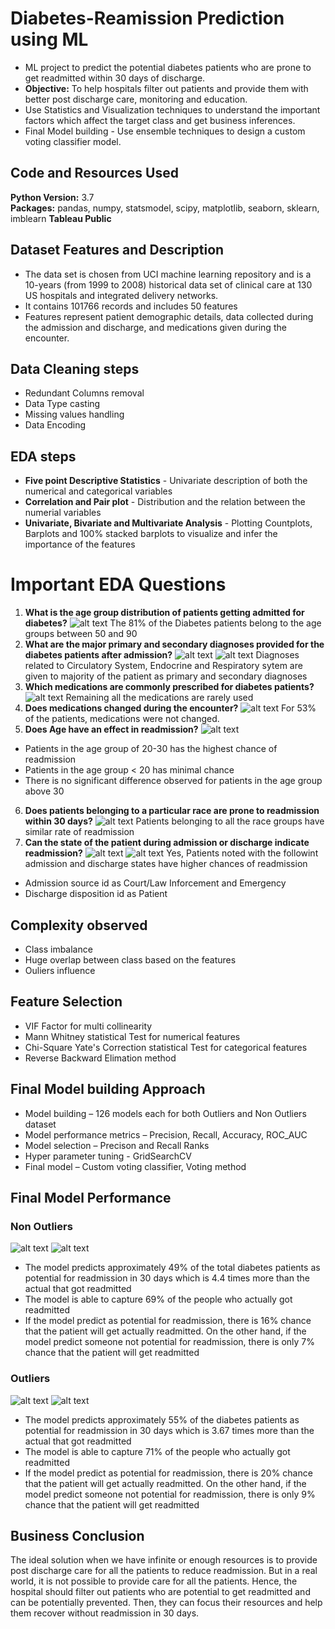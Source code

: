 # Diabetes-Reamission Prediction using ML
* ML project to predict the potential diabetes patients who are prone to get readmitted within 30 days of discharge.
* **Objective:** To help hospitals filter out patients and provide them with better post discharge care, monitoring and education.
* Use Statistics and Visualization techniques to understand the important factors which affect the target class and get business inferences.
* Final Model building - Use ensemble techniques to design a custom voting classifier model.

## Code and Resources Used
**Python Version:** 3.7  
**Packages:** pandas, numpy, statsmodel, scipy, matplotlib, seaborn, sklearn, imblearn
**Tableau Public**

## Dataset Features and Description
* The data set is chosen from UCI machine learning repository and is a 10-years (from 1999 to 2008) historical data set of clinical care at 130 US hospitals and integrated delivery networks. 
* It contains 101766 records and includes 50 features 
* Features represent patient demographic details, data collected during the admission and discharge, and medications given during the encounter.

## Data Cleaning steps
* Redundant Columns removal
* Data Type casting
*	Missing values handling
*	Data Encoding

## EDA steps
* **Five point Descriptive Statistics** - Univariate description of both the numerical and categorical variables
* **Correlation and Pair plot** - Distribution and the relation between the numerial variables
* **Univariate, Bivariate and Multivariate Analysis** - Plotting Countplots, Barplots and 100% stacked barplots to visualize and infer the importance of the features

# Important EDA Questions
1. **What is the age group distribution of patients getting admitted for diabetes?**
![alt text](https://github.com/kihtrakinam/Diabetes-Reamission/blob/81979c6ac696d6ec2b9d12e78e9dcae3aa8853f8/Age.jpg "Diabetes patients Age group distribution")
The 81% of the Diabetes patients belong to the age groups between 50 and 90
2. **What are the major primary and secondary diagnoses provided for the diabetes patients after admission?**
![alt text](https://github.com/kihtrakinam/Diabetes-Reamission/blob/1db2b83db39b6dbe056e703c294f394cd9e52e67/Diag1.jpg "Primary Diagnosis during admission")
![alt text](https://github.com/kihtrakinam/Diabetes-Reamission/blob/1db2b83db39b6dbe056e703c294f394cd9e52e67/Diag2.jpg "Secondary Diagnosis during admission")
Diagnoses related to Circulatory System, Endocrine and Respiratory sytem are given to majority of the patient as primary and secondary diagnoses
3. **Which medications are commonly prescribed for diabetes patients?**
![alt text](https://github.com/kihtrakinam/Diabetes-Reamission/blob/938b398e21c281680227b6bd339136af4c4d2b8e/DiabetesMedications.jpg "Most common diabetes medications")
Remaining all the medications are rarely used
4. **Does medications changed during the encounter?**
![alt text](https://github.com/kihtrakinam/Diabetes-Reamission/blob/81979c6ac696d6ec2b9d12e78e9dcae3aa8853f8/Medications%20change.jpg "Countplot change in medications")
For 53% of the patients, medications were not changed.
5. **Does Age have an effect in readmission?**
![alt text](https://github.com/kihtrakinam/Diabetes-Reamission/blob/b3bacf56a41d25ee397ff713b715dd4556aa37e9/AgeVsReadmission.jpg "Age vs Readmission")
- Patients in the age group of 20-30 has the highest chance of readmission
- Patients in the age group < 20 has minimal chance
- There is no significant difference observed for patients in the age group above 30
6. **Does patients belonging to a particular race are prone to readmission within 30 days?**
![alt text](https://github.com/kihtrakinam/Diabetes-Reamission/blob/7d442822c1459ba48e9289e43e1842625a453127/RaceVsReadmission.jpg "Race vs Readmission")
Patients belonging to all the race groups have similar rate of readmission
7. **Can the state of the patient during admission or discharge indicate readmission?**
![alt text](https://github.com/kihtrakinam/Diabetes-Reamission/blob/401e3a998cb3292612975e41c7f645932e9235db/admission_source_idVsReadmission.jpg "Admission_source_id vs Readmission")
![alt text](https://github.com/kihtrakinam/Diabetes-Reamission/blob/401e3a998cb3292612975e41c7f645932e9235db/discharge_disposition_idVsReadmission.jpg "Discharge_disposition_id vs Readmission")
Yes, Patients noted with the followint admission and discharge states have higher chances of readmission
- Admission source id as Court/Law Inforcement and Emergency
- Discharge disposition id as Patient 

## Complexity observed
- Class imbalance
- Huge overlap between class based on the features
- Ouliers influence

## Feature Selection
* VIF Factor for multi collinearity
* Mann Whitney statistical Test for numerical features
* Chi-Square Yate's Correction statistical Test for categorical features
* Reverse Backward Elimation method

## Final Model building Approach
* Model building – 126 models each for both Outliers and Non Outliers dataset
* Model performance metrics – Precision, Recall, Accuracy, ROC_AUC
* Model selection – Precison and Recall Ranks
* Hyper parameter tuning - GridSearchCV
* Final model – Custom voting classifier, Voting method

## Final Model Performance
### Non Outliers
![alt text](https://github.com/kihtrakinam/Diabetes-Reamission/blob/840929d0e6b75b9c2acffa02c82516e826abb8c6/Non%20outliers.jpg "Non Outliers model classification report")
![alt text](https://github.com/kihtrakinam/Diabetes-Reamission/blob/840929d0e6b75b9c2acffa02c82516e826abb8c6/Crosstab%20Non%20Outliers.jpg "Non Outliers crosstab")
-	The model predicts approximately 49% of the total diabetes patients as potential for readmission in 30 days which is 4.4 times more than the actual that got readmitted
-	The model is able to capture 69% of the people who actually got readmitted 
-	If the model predict as potential for readmission, there is 16% chance that the patient will get actually readmitted. On the other hand, if the model predict someone not potential for readmission, there is only 7% chance that the patient will get readmitted
### Outliers
![alt text](https://github.com/kihtrakinam/Diabetes-Reamission/blob/840929d0e6b75b9c2acffa02c82516e826abb8c6/Outliers.jpg "Outliers model classification report")
![alt text](https://github.com/kihtrakinam/Diabetes-Reamission/blob/840929d0e6b75b9c2acffa02c82516e826abb8c6/Crostab%20Outliers.jpg "Outliers crosstab")
-	The model predicts approximately 55% of the diabetes patients as potential for readmission in 30 days which is 3.67 times more than the actual that got readmitted 
-	The model is able to capture 71% of the people who actually got readmitted 
-	If the model predict as potential for readmission, there is 20% chance that the patient will get actually readmitted. On the other hand, if the model predict someone not potential for readmission, there is only 9% chance that the patient will get readmitted

## Business Conclusion
The ideal solution when we have infinite or enough resources is to provide post discharge care for all the patients to reduce readmission. But in a real world, it is not possible to provide care for all the patients. Hence, the hospital should filter out patients who are potential to get readmitted and can be potentially prevented. Then, they can focus their resources and help them recover without readmission in 30 days. 
